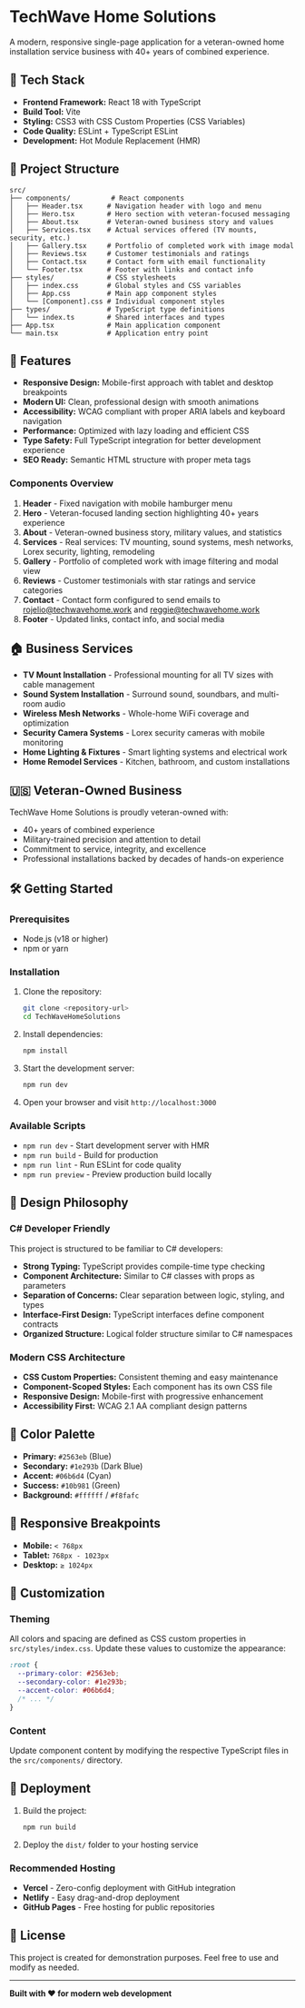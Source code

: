 # TechWave Home Solutions

A modern, responsive single-page application for a veteran-owned home installation service business with 40+ years of combined experience.

## 🚀 Tech Stack

- **Frontend Framework:** React 18 with TypeScript
- **Build Tool:** Vite
- **Styling:** CSS3 with CSS Custom Properties (CSS Variables)
- **Code Quality:** ESLint + TypeScript ESLint
- **Development:** Hot Module Replacement (HMR)

## 📁 Project Structure

```
src/
├── components/          # React components
│   ├── Header.tsx      # Navigation header with logo and menu
│   ├── Hero.tsx        # Hero section with veteran-focused messaging
│   ├── About.tsx       # Veteran-owned business story and values
│   ├── Services.tsx    # Actual services offered (TV mounts, security, etc.)
│   ├── Gallery.tsx     # Portfolio of completed work with image modal
│   ├── Reviews.tsx     # Customer testimonials and ratings
│   ├── Contact.tsx     # Contact form with email functionality
│   └── Footer.tsx      # Footer with links and contact info
├── styles/             # CSS stylesheets
│   ├── index.css       # Global styles and CSS variables
│   ├── App.css         # Main app component styles
│   └── [Component].css # Individual component styles
├── types/              # TypeScript type definitions
│   └── index.ts        # Shared interfaces and types
├── App.tsx             # Main application component
└── main.tsx            # Application entry point
```

## 🎨 Features

- **Responsive Design:** Mobile-first approach with tablet and desktop breakpoints
- **Modern UI:** Clean, professional design with smooth animations
- **Accessibility:** WCAG compliant with proper ARIA labels and keyboard navigation
- **Performance:** Optimized with lazy loading and efficient CSS
- **Type Safety:** Full TypeScript integration for better development experience
- **SEO Ready:** Semantic HTML structure with proper meta tags

### Components Overview

1. **Header** - Fixed navigation with mobile hamburger menu
2. **Hero** - Veteran-focused landing section highlighting 40+ years experience
3. **About** - Veteran-owned business story, military values, and statistics
4. **Services** - Real services: TV mounting, sound systems, mesh networks, Lorex security, lighting, remodeling
5. **Gallery** - Portfolio of completed work with image filtering and modal view
6. **Reviews** - Customer testimonials with star ratings and service categories
7. **Contact** - Contact form configured to send emails to rojelio@techwavehome.work and reggie@techwavehome.work
8. **Footer** - Updated links, contact info, and social media

## 🏠 Business Services

- **TV Mount Installation** - Professional mounting for all TV sizes with cable management
- **Sound System Installation** - Surround sound, soundbars, and multi-room audio
- **Wireless Mesh Networks** - Whole-home WiFi coverage and optimization
- **Security Camera Systems** - Lorex security cameras with mobile monitoring
- **Home Lighting & Fixtures** - Smart lighting systems and electrical work
- **Home Remodel Services** - Kitchen, bathroom, and custom installations

## 🇺🇸 Veteran-Owned Business

TechWave Home Solutions is proudly veteran-owned with:
- 40+ years of combined experience
- Military-trained precision and attention to detail
- Commitment to service, integrity, and excellence
- Professional installations backed by decades of hands-on experience

## 🛠️ Getting Started

### Prerequisites

- Node.js (v18 or higher)
- npm or yarn

### Installation

1. Clone the repository:
   ```bash
   git clone <repository-url>
   cd TechWaveHomeSolutions
   ```

2. Install dependencies:
   ```bash
   npm install
   ```

3. Start the development server:
   ```bash
   npm run dev
   ```

4. Open your browser and visit `http://localhost:3000`

### Available Scripts

- `npm run dev` - Start development server with HMR
- `npm run build` - Build for production
- `npm run lint` - Run ESLint for code quality
- `npm run preview` - Preview production build locally

## 🎯 Design Philosophy

### C# Developer Friendly

This project is structured to be familiar to C# developers:

- **Strong Typing:** TypeScript provides compile-time type checking
- **Component Architecture:** Similar to C# classes with props as parameters
- **Separation of Concerns:** Clear separation between logic, styling, and types
- **Interface-First Design:** TypeScript interfaces define component contracts
- **Organized Structure:** Logical folder structure similar to C# namespaces

### Modern CSS Architecture

- **CSS Custom Properties:** Consistent theming and easy maintenance
- **Component-Scoped Styles:** Each component has its own CSS file
- **Responsive Design:** Mobile-first with progressive enhancement
- **Accessibility First:** WCAG 2.1 AA compliant design patterns

## 🎨 Color Palette

- **Primary:** `#2563eb` (Blue)
- **Secondary:** `#1e293b` (Dark Blue)
- **Accent:** `#06b6d4` (Cyan)
- **Success:** `#10b981` (Green)
- **Background:** `#ffffff` / `#f8fafc`

## 📱 Responsive Breakpoints

- **Mobile:** `< 768px`
- **Tablet:** `768px - 1023px`
- **Desktop:** `≥ 1024px`

## 🔧 Customization

### Theming

All colors and spacing are defined as CSS custom properties in `src/styles/index.css`. Update these values to customize the appearance:

```css
:root {
  --primary-color: #2563eb;
  --secondary-color: #1e293b;
  --accent-color: #06b6d4;
  /* ... */
}
```

### Content

Update component content by modifying the respective TypeScript files in the `src/components/` directory.

## 🚀 Deployment

1. Build the project:
   ```bash
   npm run build
   ```

2. Deploy the `dist/` folder to your hosting service

### Recommended Hosting

- **Vercel** - Zero-config deployment with GitHub integration
- **Netlify** - Easy drag-and-drop deployment
- **GitHub Pages** - Free hosting for public repositories

## 📄 License

This project is created for demonstration purposes. Feel free to use and modify as needed.

---

**Built with ❤️ for modern web development**
